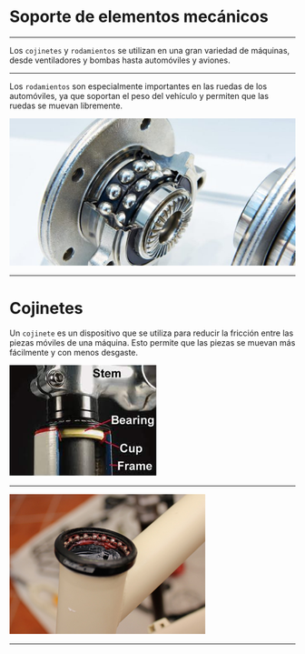 # Soporte de elementos mecánicos

---

Los ``cojinetes`` y ``rodamientos`` se utilizan en una gran variedad de máquinas, desde ventiladores y bombas hasta automóviles y aviones.

---

Los ``rodamientos`` son especialmente importantes en las ruedas de los automóviles, ya que soportan el peso del vehículo y permiten que las ruedas se muevan libremente.

![](2023-03-10-10-02-36.png)

---
# Cojinetes

Un ``cojinete`` es un dispositivo que se utiliza para reducir la fricción entre las piezas móviles de una máquina. Esto permite que las piezas se muevan más fácilmente y con menos desgaste.

![imagen](media/image34.png)

---

![imagen](media/image35.png)

---
<!-- _class: invert -->